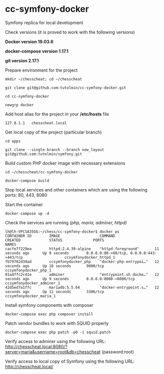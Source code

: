 # cc-symfony-docker
Symfony replica for local development

Check versions (it is proved to work with the following versions)

**Docker version 19.03.6**

**docker-compose version 1.17.1**

**git version 2.17.1**

Prepare environment for the project

```
mkdir ~/chesscheat; cd ~/chesscheat

git clone git@github.com:tutolmin/cc-symfony-docker.git

cd cc-symfony-docker

newgrp docker
```

Add host alias for the project in your **/etc/hosts** file
```
127.0.1.1	chesscheat.local
```

Get local copy of the project (particular branch)
```
cd apps

git clone --single-branch --branch new_layout git@github.com:tutolmin/symfony.git
```

Build custom PHP docker image with necessary extensions
```
cd ~/chesscheat/cc-symfony-docker

docker-compose build
```

Stop local services and other containers which are using the following ports: 80, 443, 8080

Start the container
```
docker-compose up -d
```

Check the services are running *(php, maria, adminer, httpd)*
```
lh@lh-VPCSA35GG:~/chess/cc-symfony-docker$ docker ps
CONTAINER ID        IMAGE                  COMMAND                  CREATED             STATUS              PORTS                                                      NAMES
cacfe7f229ea        httpd:2.4.39-alpine    "httpd-foreground"       11 seconds ago      Up 9 seconds        0.0.0.0:80->80/tcp, 0.0.0.0:443->443/tcp                   ccsymfonydocker_httpd_1
fb79702d39ad        ccsymfonydocker_php    "docker-php-entrypoi…"   12 seconds ago      Up 10 seconds       9000/tcp                                                   ccsymfonydocker_php_1
01a4ffc2c41e        adminer                "entrypoint.sh docke…"   12 seconds ago      Up 9 seconds        0.0.0.0:8080->8080/tcp                                     ccsymfonydocker_adminer_1
42d5ed7a1ffc        mariadb:5.5.64         "docker-entrypoint.s…"   12 seconds ago      Up 11 seconds       3306/tcp                                                   ccsymfonydocker_maria_1
```

Install symfony components with composer
```
docker-compose exec php composer install 
```

Patch vendor bundles to work with SQUID properly
```
docker-compose exec php patch -p0 -i squid.patch
```

Verify access to adminer using the following URL: http://chesscheat.local:8080/?server=maria&username=root&db=chesscheat (password:root)

Verify access to local copy of Symfony using the following URL: http://chesscheat.local/
